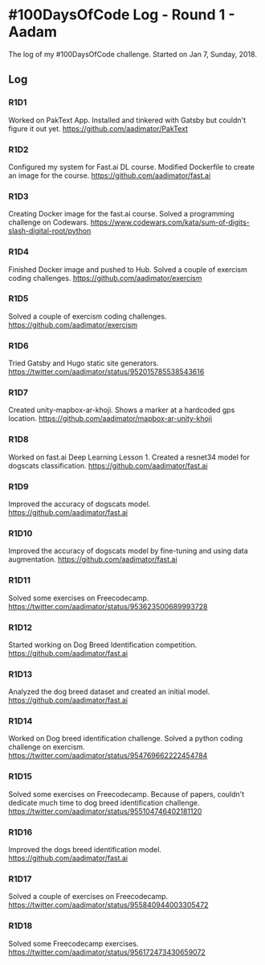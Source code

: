 # #100DaysOfCode Log - Round 1 - Aadam

The log of my #100DaysOfCode challenge. Started on Jan 7, Sunday, 2018.

## Log

### R1D1 
Worked on PakText App. Installed and tinkered with Gatsby but couldn't figure it out yet. https://github.com/aadimator/PakText

### R1D2
Configured my system for Fast.ai DL course. Modified Dockerfile to create an image for the course. https://github.com/aadimator/fast.ai

### R1D3
Creating Docker image for the fast.ai course. Solved a programming challenge on Codewars. https://www.codewars.com/kata/sum-of-digits-slash-digital-root/python

### R1D4
Finished Docker image and pushed to Hub. Solved a couple of exercism coding challenges. https://github.com/aadimator/exercism

### R1D5
Solved a couple of exercism coding challenges. https://github.com/aadimator/exercism

### R1D6
Tried Gatsby and Hugo static site generators. https://twitter.com/aadimator/status/952015785538543616

### R1D7
Created unity-mapbox-ar-khoji. Shows a marker at a hardcoded gps location. https://github.com/aadimator/mapbox-ar-unity-khoji

### R1D8
Worked on fast.ai Deep Learning Lesson 1. Created a resnet34 model for dogscats classification. https://github.com/aadimator/fast.ai

### R1D9
Improved the accuracy of dogscats model. https://github.com/aadimator/fast.ai

### R1D10
Improved the accuracy of dogscats model by fine-tuning and using data augmentation. https://github.com/aadimator/fast.ai

### R1D11
Solved some exercises on Freecodecamp. https://twitter.com/aadimator/status/953623500689993728

### R1D12
Started working on Dog Breed Identification competition. https://github.com/aadimator/fast.ai

### R1D13
Analyzed the dog breed dataset and created an initial model. https://github.com/aadimator/fast.ai

### R1D14
Worked on Dog breed identification challenge. Solved a python coding challenge on exercism. https://twitter.com/aadimator/status/954769662222454784

### R1D15
Solved some exercises on Freecodecamp. Because of papers, couldn't dedicate much time to dog breed identification challenge. https://twitter.com/aadimator/status/955104746402181120

### R1D16
Improved the dogs breed identification model. https://github.com/aadimator/fast.ai

### R1D17
Solved a couple of exercises on Freecodecamp. https://twitter.com/aadimator/status/955840944003305472

### R1D18
Solved some Freecodecamp exercises. https://twitter.com/aadimator/status/956172473430659072

